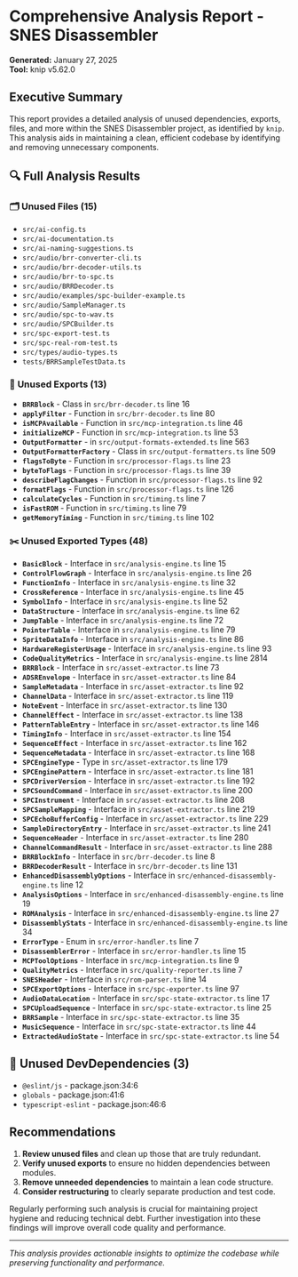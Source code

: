 # Comprehensive Analysis Report - SNES Disassembler

**Generated:** January 27, 2025  
**Tool:** knip v5.62.0

## Executive Summary

This report provides a detailed analysis of unused dependencies, exports, files, and more within the SNES Disassembler project, as identified by `knip`. This analysis aids in maintaining a clean, efficient codebase by identifying and removing unnecessary components.

## 🔍 Full Analysis Results

### 🗂️ **Unused Files (15)**
- `src/ai-config.ts`
- `src/ai-documentation.ts`
- `src/ai-naming-suggestions.ts`
- `src/audio/brr-converter-cli.ts`
- `src/audio/brr-decoder-utils.ts`
- `src/audio/brr-to-spc.ts`
- `src/audio/BRRDecoder.ts`
- `src/audio/examples/spc-builder-example.ts`
- `src/audio/SampleManager.ts`
- `src/audio/spc-to-wav.ts`
- `src/audio/SPCBuilder.ts`
- `src/spc-export-test.ts`
- `src/spc-real-rom-test.ts`
- `src/types/audio-types.ts`
- `tests/BRRSampleTestData.ts`

### 🚫 **Unused Exports (13)**
- **`BRRBlock`** - Class in `src/brr-decoder.ts` line 16
- **`applyFilter`** - Function in `src/brr-decoder.ts` line 80
- **`isMCPAvailable`** - Function in `src/mcp-integration.ts` line 46
- **`initializeMCP`** - Function in `src/mcp-integration.ts` line 53
- **`OutputFormatter`** - in `src/output-formats-extended.ts` line 563
- **`OutputFormatterFactory`** - Class in `src/output-formatters.ts` line 509
- **`flagsToByte`** - Function in `src/processor-flags.ts` line 23
- **`byteToFlags`** - Function in `src/processor-flags.ts` line 39
- **`describeFlagChanges`** - Function in `src/processor-flags.ts` line 92
- **`formatFlags`** - Function in `src/processor-flags.ts` line 126
- **`calculateCycles`** - Function in `src/timing.ts` line 7
- **`isFastROM`** - Function in `src/timing.ts` line 79
- **`getMemoryTiming`** - Function in `src/timing.ts` line 102

### ✂️ **Unused Exported Types (48)**
- **`BasicBlock`** - Interface in `src/analysis-engine.ts` line 15
- **`ControlFlowGraph`** - Interface in `src/analysis-engine.ts` line 26
- **`FunctionInfo`** - Interface in `src/analysis-engine.ts` line 32
- **`CrossReference`** - Interface in `src/analysis-engine.ts` line 45
- **`SymbolInfo`** - Interface in `src/analysis-engine.ts` line 52
- **`DataStructure`** - Interface in `src/analysis-engine.ts` line 62
- **`JumpTable`** - Interface in `src/analysis-engine.ts` line 72
- **`PointerTable`** - Interface in `src/analysis-engine.ts` line 79
- **`SpriteDataInfo`** - Interface in `src/analysis-engine.ts` line 86
- **`HardwareRegisterUsage`** - Interface in `src/analysis-engine.ts` line 93
- **`CodeQualityMetrics`** - Interface in `src/analysis-engine.ts` line 2814
- **`BRRBlock`** - Interface in `src/asset-extractor.ts` line 73
- **`ADSREnvelope`** - Interface in `src/asset-extractor.ts` line 84
- **`SampleMetadata`** - Interface in `src/asset-extractor.ts` line 92
- **`ChannelData`** - Interface in `src/asset-extractor.ts` line 119
- **`NoteEvent`** - Interface in `src/asset-extractor.ts` line 130
- **`ChannelEffect`** - Interface in `src/asset-extractor.ts` line 138
- **`PatternTableEntry`** - Interface in `src/asset-extractor.ts` line 146
- **`TimingInfo`** - Interface in `src/asset-extractor.ts` line 154
- **`SequenceEffect`** - Interface in `src/asset-extractor.ts` line 162
- **`SequenceMetadata`** - Interface in `src/asset-extractor.ts` line 168
- **`SPCEngineType`** - Type in `src/asset-extractor.ts` line 179
- **`SPCEnginePattern`** - Interface in `src/asset-extractor.ts` line 181
- **`SPCDriverVersion`** - Interface in `src/asset-extractor.ts` line 192
- **`SPCSoundCommand`** - Interface in `src/asset-extractor.ts` line 200
- **`SPCInstrument`** - Interface in `src/asset-extractor.ts` line 208
- **`SPCSampleMapping`** - Interface in `src/asset-extractor.ts` line 219
- **`SPCEchoBufferConfig`** - Interface in `src/asset-extractor.ts` line 229
- **`SampleDirectoryEntry`** - Interface in `src/asset-extractor.ts` line 241
- **`SequenceHeader`** - Interface in `src/asset-extractor.ts` line 280
- **`ChannelCommandResult`** - Interface in `src/asset-extractor.ts` line 288
- **`BRRBlockInfo`** - Interface in `src/brr-decoder.ts` line 8
- **`BRRDecoderResult`** - Interface in `src/brr-decoder.ts` line 131
- **`EnhancedDisassemblyOptions`** - Interface in `src/enhanced-disassembly-engine.ts` line 12
- **`AnalysisOptions`** - Interface in `src/enhanced-disassembly-engine.ts` line 19
- **`ROMAnalysis`** - Interface in `src/enhanced-disassembly-engine.ts` line 27
- **`DisassemblyStats`** - Interface in `src/enhanced-disassembly-engine.ts` line 34
- **`ErrorType`** - Enum in `src/error-handler.ts` line 7
- **`DisassemblerError`** - Interface in `src/error-handler.ts` line 15
- **`MCPToolOptions`** - Interface in `src/mcp-integration.ts` line 9
- **`QualityMetrics`** - Interface in `src/quality-reporter.ts` line 7
- **`SNESHeader`** - Interface in `src/rom-parser.ts` line 14
- **`SPCExportOptions`** - Interface in `src/spc-exporter.ts` line 97
- **`AudioDataLocation`** - Interface in `src/spc-state-extractor.ts` line 17
- **`SPCUploadSequence`** - Interface in `src/spc-state-extractor.ts` line 25
- **`BRRSample`** - Interface in `src/spc-state-extractor.ts` line 35
- **`MusicSequence`** - Interface in `src/spc-state-extractor.ts` line 44
- **`ExtractedAudioState`** - Interface in `src/spc-state-extractor.ts` line 54

## 🔄 **Unused DevDependencies (3)**
- `@eslint/js` - package.json:34:6
- `globals` - package.json:41:6
- `typescript-eslint` - package.json:46:6

## Recommendations
1. **Review unused files** and clean up those that are truly redundant.
2. **Verify unused exports** to ensure no hidden dependencies between modules.
3. **Remove unneeded dependencies** to maintain a lean code structure.
4. **Consider restructuring** to clearly separate production and test code.

Regularly performing such analysis is crucial for maintaining project hygiene and reducing technical debt. Further investigation into these findings will improve overall code quality and performance.

---

*This analysis provides actionable insights to optimize the codebase while preserving functionality and performance.*
